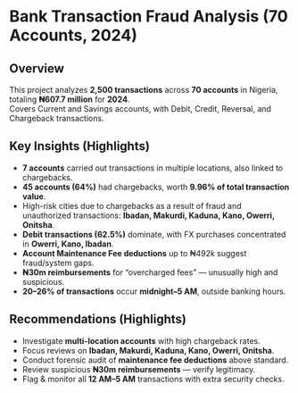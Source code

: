 # Bank Transaction Fraud Analysis (70 Accounts, 2024)

## Overview
This project analyzes **2,500 transactions** across **70 accounts** in Nigeria, totaling **₦607.7 million** for **2024**.  
Covers Current and Savings accounts, with Debit, Credit, Reversal, and Chargeback transactions.  

## Key Insights (Highlights)
- **7 accounts** carried out transactions in multiple locations, also linked to chargebacks.  
- **45 accounts (64%)** had chargebacks, worth **9.96% of total transaction value**.  
- High-risk cities due to chargebacks as a result of fraud and unauthorized transactions: **Ibadan, Makurdi, Kaduna, Kano, Owerri, Onitsha**.  
- **Debit transactions (62.5%)** dominate, with FX purchases concentrated in **Owerri, Kano, Ibadan**.  
- **Account Maintenance Fee deductions** up to ₦492k suggest fraud/system gaps.  
- **₦30m reimbursements** for “overcharged fees” — unusually high and suspicious.  
- **20–26% of transactions** occur **midnight–5 AM**, outside banking hours.  


## Recommendations (Highlights)
- Investigate **multi-location accounts** with high chargeback rates.  
- Focus reviews on **Ibadan, Makurdi, Kaduna, Kano, Owerri, Onitsha**.  
- Conduct forensic audit of **maintenance fee deductions** above standard.  
- Review suspicious **₦30m reimbursements** — verify legitimacy.  
- Flag & monitor all **12 AM–5 AM** transactions with extra security checks.  

